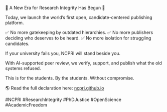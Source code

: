 🚨 A New Era for Research Integrity Has Begun 🚨

Today, we launch the world’s first open, candidate-centered publishing platform.

✅ No more gatekeeping by outdated hierarchies.
✅ No more publishers deciding who deserves to be heard.
✅ No more isolation for struggling candidates.

If your university fails you, NCPRI will stand beside you.

With AI-supported peer review, we verify, support, and publish what the old systems refused.

This is for the students.
By the students.
Without compromise.

🌎 Read the full declaration here: [ncpri.github.io](https://ncpri.github.io)

#NCPRI #ResearchIntegrity #PhDJustice #OpenScience #AcademicFreedom

